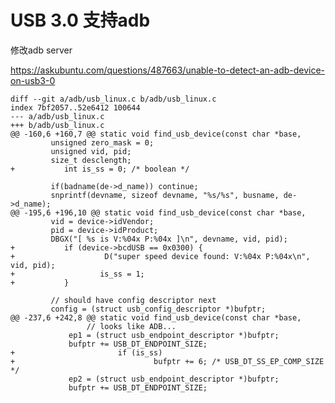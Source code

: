 # USB 3.0 支持adb

修改adb server

https://askubuntu.com/questions/487663/unable-to-detect-an-adb-device-on-usb3-0	
		
	
	
	diff --git a/adb/usb_linux.c b/adb/usb_linux.c
	index 7bf2057..52e6412 100644
	--- a/adb/usb_linux.c
	+++ b/adb/usb_linux.c
	@@ -160,6 +160,7 @@ static void find_usb_device(const char *base,
		     unsigned zero_mask = 0;
		     unsigned vid, pid;
		     size_t desclength;
	+           int is_ss = 0; /* boolean */

		     if(badname(de->d_name)) continue;
		     snprintf(devname, sizeof devname, "%s/%s", busname, de->d_name);
	@@ -195,6 +196,10 @@ static void find_usb_device(const char *base,
		     vid = device->idVendor;
		     pid = device->idProduct;
		     DBGX("[ %s is V:%04x P:%04x ]\n", devname, vid, pid);
	+           if (device->bcdUSB == 0x0300) {
	+                    D("super speed device found: V:%04x P:%04x\n", vid, pid);
	+                   is_ss = 1;
	+           }

			 // should have config descriptor next
		     config = (struct usb_config_descriptor *)bufptr;
	@@ -237,6 +242,8 @@ static void find_usb_device(const char *base,
				     // looks like ADB...
				 ep1 = (struct usb_endpoint_descriptor *)bufptr;
				 bufptr += USB_DT_ENDPOINT_SIZE;
	+                       if (is_ss)
	+                               bufptr += 6; /* USB_DT_SS_EP_COMP_SIZE */
				 ep2 = (struct usb_endpoint_descriptor *)bufptr;
				 bufptr += USB_DT_ENDPOINT_SIZE;

